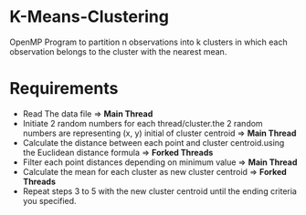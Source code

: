# K-Means-Clustering
OpenMP Program to partition n observations into k clusters in which each observation belongs to the cluster with the nearest mean.
# Requirements
<ul>
<li>Read The data file => <b>Main Thread</b></li>
<li>Initiate 2 random numbers for each thread/cluster.the 2 random numbers are representing (x, y) initial of cluster centroid => <b>Main Thread</b></li>
<li>Calculate the distance between each point and cluster centroid.using the Euclidean distance formula  => <b>Forked Threads</b></li>
<li>Filter each point distances depending on minimum value => <b>Main Thread</b></li>
<li>Calculate the mean for each cluster as new cluster centroid => <b>Forked Threads</b></li>
<li>Repeat steps 3 to 5 with the new cluster centroid until the ending criteria you specified.</li>
</ul>

